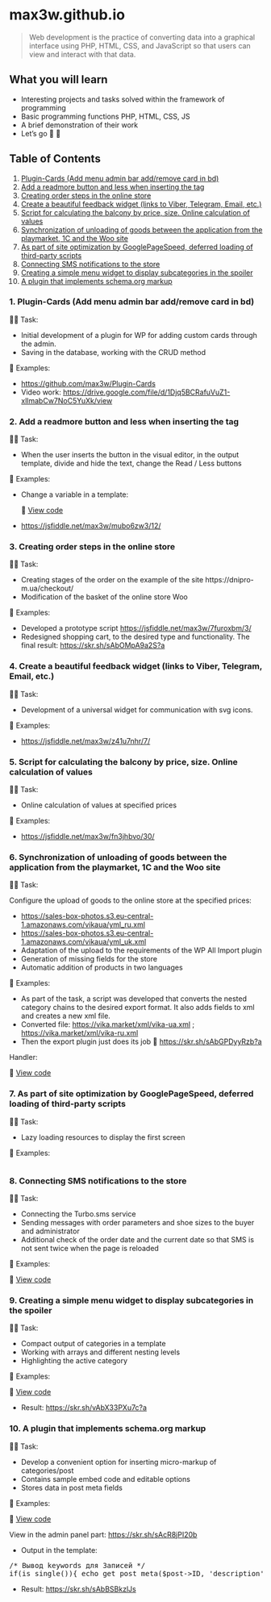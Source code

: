 # max3w.github.io

<blockquote><p>Web development is the practice of converting data into a graphical interface using PHP, HTML, CSS, and JavaScript so that users can view and interact with that data.</p></blockquote>
<h2>What you will learn</h2>
<ul>
<li>Interesting projects and tasks solved within the framework of programming</li>
<li>Basic programming functions PHP, HTML, CSS, JS</li>
<li>A brief demonstration of their work</li>
<li>Let’s go 🚀 🙂</li>
</ul>
<h2>Table of Contents</h2>
<ol>
<li><a href="#s1">Plugin-Cards (Add menu admin bar add/remove card in bd)</a></li>
<li><a href="#s2">Add a readmore button and less when inserting the <!-–Readmore--> tag</a></li>
<li><a href="#s3">Creating order steps in the online store</a></li>
<li><a href="#s4">Create a beautiful feedback widget (links to Viber, Telegram, Email, etc.)</a></li>
<li><a href="#s5">Script for calculating the balcony by price, size. Online calculation of values</a></li>
<li><a href="#s6">Synchronization of unloading of goods between the application from the playmarket, 1C and the Woo site</a></li>
<li><a href="#s7">As part of site optimization by GooglePageSpeed, deferred loading of third-party scripts</a></li>
<li><a href="#s8">Connecting SMS notifications to the store</a></li>
<li><a href="#s9">Creating a simple menu widget to display subcategories in the spoiler</a></li>
<li><a href="#s10">A plugin that implements schema.org markup</a></li>
</ol>
<h3 id="s1">1. Plugin-Cards (Add menu admin bar add/remove card in bd)</h3>
<p>✍🏻 Task:</p>
<ul>
<li>Initial development of a plugin for WP for adding custom cards through the admin.</li>
<li>Saving in the database, working with the CRUD method</li>
</ul>
<p>👀 Examples:</p>
<ul>
<li><a href="https://github.com/max3w/Plugin-Cards" target="_blank" rel="noopener">https://github.com/max3w/Plugin-Cards</a></li>
<li>Video work: <a href="https://drive.google.com/file/d/1Djq5BCRafuVuZ1-xllmabCw7NoC5YuXk/view" target="_blank" rel="noopener">https://drive.google.com/file/d/1Djq5BCRafuVuZ1-xllmabCw7NoC5YuXk/view</a></li>
</ul>
<h3 id="s2">2. Add a readmore button and less when inserting the <!--Readmore--> tag</h3>
<p>✍🏻 Task:</p>
<ul>
<li>When the user inserts the <!--Readmore--> button in the visual editor, in the output template, divide and hide the text, change the Read / Less buttons</li>
</ul>
<p>👀 Examples:</p>
<ul>
<li>Change a variable in a template:<br>
<p>📄 <a href="https://github.com/max3w/max3w.github.io/blob/main/files/readmore.php">View code</a></p></li>
<li><a href="https://jsfiddle.net/max3w/mubo6zw3/12/" target="_blank" rel="noopener">https://jsfiddle.net/max3w/mubo6zw3/12/</a></li>
</ul>
<h3 id="s3">3. Creating order steps in the online store</h3>
<p>✍🏻 Task:</p>
<ul>
<li>Creating stages of the order on the example of the site https://dnipro-m.ua/checkout/</li>
<li>Modification of the basket of the online store Woo</li>
</ul>
<p>👀 Examples:</p>
<ul>
<li>Developed a prototype script <a href="https://jsfiddle.net/max3w/7furoxbm/3/" target="_blank" rel="noopener">https://jsfiddle.net/max3w/7furoxbm/3/</a></li>
<li>Redesigned shopping cart, to the desired type and functionality. The final result: <a href="https://skr.sh/sAbOMpA9a2S?a" target="_blank" rel="noopener">https://skr.sh/sAbOMpA9a2S?a</a></li>
</ul>
<h3 id="s4">4. Create a beautiful feedback widget (links to Viber, Telegram, Email, etc.)</h3>
<p>✍🏻 Task:</p>
<ul>
<li>Development of a universal widget for communication with svg icons.</li>
</ul>
<p>👀 Examples:</p>
<ul>
<li><a href="https://jsfiddle.net/max3w/z41u7nhr/7/" target="_blank" rel="noopener">https://jsfiddle.net/max3w/z41u7nhr/7/</a></li>
</ul>
<h3 id="s5">5. Script for calculating the balcony by price, size. Online calculation of values</h3>
<p>✍🏻 Task:</p>
<ul>
<li>Online calculation of values at specified prices</li>
</ul>
<p>👀 Examples:</p>
<ul>
<li><a href="https://jsfiddle.net/max3w/fn3jhbvo/30/" target="_blank" rel="noopener">https://jsfiddle.net/max3w/fn3jhbvo/30/</a></li>
</ul>
<h3 id="s6">6. Synchronization of unloading of goods between the application from the playmarket, 1C and the Woo site</h3>
<p>✍🏻 Task:</p>
<p>Configure the upload of goods to the online store at the specified prices:</p>
<ul>
<li><a href="https://sales-box-photos.s3.eu-central-1.amazonaws.com/vikaua/yml_ru.xml" target="_blank" rel="noopener">https://sales-box-photos.s3.eu-central-1.amazonaws.com/vikaua/yml_ru.xml</a></li>
<li><a href="https://sales-box-photos.s3.eu-central-1.amazonaws.com/vikaua/yml_uk.xml" target="_blank" rel="noopener">https://sales-box-photos.s3.eu-central-1.amazonaws.com/vikaua/yml_uk.xml</a></li>
<li>Adaptation of the upload to the requirements of the WP All Import plugin</li>
<li>Generation of missing fields for the store</li>
<li>Automatic addition of products in two languages</li>
</ul>
<p>👀 Examples:</p>
<ul>
<li>As part of the task, a script was developed that converts the nested category chains to the desired export format. It also adds fields to xml and creates a new xml file.</li>
<li>Converted file: <a href="https://vika.market/xml/vika-ua.xml" target="_blank" rel="noopener">https://vika.market/xml/vika-ua.xml</a> ; <a href="https://vika.market/xml/vika-ru.xml" target="_blank" rel="noopener">https://vika.market/xml/vika-ru.xml</a></li>
<li>Then the export plugin just does its job 🙂 <a href="https://skr.sh/sAbGPDyyRzb?a" target="_blank" rel="noopener">https://skr.sh/sAbGPDyyRzb?a</a></li>
</ul>
<p>Handler:</p>
<p>📄 <a href="https://github.com/max3w/max3w.github.io/blob/main/files/handler-vika.php">View code</a><p>
<h3 id="s7">7. As part of site optimization by GooglePageSpeed, deferred loading of third-party scripts</h3>
<p>✍🏻 Task:</p>
<ul>
<li>Lazy loading resources to display the first screen</li>
</ul>
<p>👀 Examples:</p>
<p><pre><script type="text/javascript" >
var fired = false;
window.addEventListener('scroll', () => {
    if (fired === false) {
        fired = true;    
        setTimeout(() => {
            // Здесь все что можно отложить
        }, 1000)
    }
});
</script></pre></p>
<h3 id="s8">8. Connecting SMS notifications to the store</h3>
<p>✍🏻 Task:</p>
<ul>
<li>Connecting the Turbo.sms service</li>
<li>Sending messages with order parameters and shoe sizes to the buyer and administrator</li>
<li>Additional check of the order date and the current date so that SMS is not sent twice when the page is reloaded</li>
</ul>
<p>👀 Examples:</p>
<p>📄 <a href="https://github.com/max3w/max3w.github.io/blob/main/files/sms.php">View code</a></p>
<h3 id="s9">9. Creating a simple menu widget to display subcategories in the spoiler</h3>
<p>✍🏻 Task:</p>
<ul>
<li>Compact output of categories in a template</li>
<li>Working with arrays and different nesting levels</li>
<li>Highlighting the active category</li>
</ul>
<p>👀 Examples:</p>
<p>📄 <a href="https://github.com/max3w/max3w.github.io/blob/main/files/subcategories.php">View code</a></p>
<ul>
<li>Result: <a href="https://skr.sh/vAbX33PXu7c?a" target="_blank" rel="noopener">https://skr.sh/vAbX33PXu7c?a</a></li>
</ul>
<h3 id="s10">10. A plugin that implements schema.org markup</h3>
<p>✍🏻 Task:</p>
<ul>
<li>Develop a convenient option for inserting micro-markup of categories/post</li>
<li>Contains sample embed code and editable options</li>
<li>Stores data in post meta fields</li>
</ul>
<p>👀 Examples:</p>
<p>📄 <a href="https://github.com/max3w/max3w.github.io/blob/main/files/schema.php">View code</a></p>
<p>View in the admin panel part: <a href="https://skr.sh/sAcR8jPI20b" target="_blank" rel="noopener">https://skr.sh/sAcR8jPI20b</a></p>
<ul>
<li>Output in the template:</li>
</ul>
<p><pre>
/* Вывод keywords для Записей */
if(is_single()){ echo get_post_meta($post->ID, 'description', 1);}
</pre></p>
<ul>
<li>Result: <a href="https://skr.sh/sAbBSBkzlJs" target="_blank" rel="noopener">https://skr.sh/sAbBSBkzlJs</a></li>
</ul>
